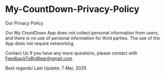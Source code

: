 # My-CountDown-Privacy-Policy

Our Privacy Policy

Our My CountDown App does not collect personal information from users, and there is no use of personal information for third parties. The use of the App does not require networking. 

Contact Us
If you have any more questions, please contact with FeedbackToBigBear@gmail.com

Best regards!
Last Update: 7 Mar, 2025
